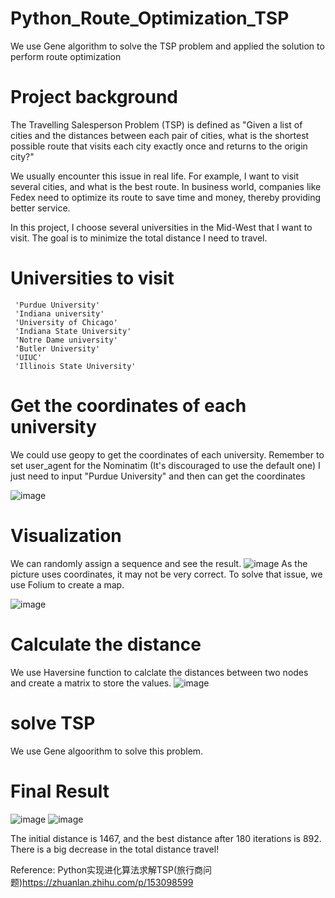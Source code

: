 # Python_Route_Optimization_TSP
We use Gene algorithm to solve the TSP problem and applied the solution to perform route optimization

# Project background
The Travelling Salesperson Problem (TSP) is defined as "Given a list of cities and the distances between each pair of cities, what is the shortest possible route that visits each city exactly once and returns to the origin city?"

We usually encounter this issue in real life. For example, I want to visit several cities, and what is the best route. In business world, companies like Fedex need to optimize its route to save time and money, thereby providing better service.

In this project, I choose several universities in the Mid-West that I want to visit. The goal is to minimize the total distance I need to travel.

# Universities to visit
     'Purdue University'
     'Indiana university'
     'University of Chicago'
     'Indiana State University'
     'Notre Dame university'
     'Butler University'
     'UIUC'
     'Illinois State University'

# Get the coordinates of each university
We could use geopy to get the coordinates of each university. Remember to set user_agent for the Nominatim (It's discouraged to use the default one)
I just need to input "Purdue University" and then can get the coordinates

![image](https://user-images.githubusercontent.com/58899897/194602340-cc77479b-f9d1-44ae-8543-3df01dc888e6.png)

# Visualization
We can randomly assign a sequence and see the result. 
![image](https://user-images.githubusercontent.com/58899897/194605753-76f918d9-c6a6-4092-878c-ad67db609070.png)
As the picture uses coordinates, it may not be very correct. To solve that issue, we use Folium to create a map.

![image](https://user-images.githubusercontent.com/58899897/194609537-082241d9-8e30-4c53-9803-ef5a9e1a59e3.png)

# Calculate the distance
We use Haversine function to calclate the distances between two nodes and create a matrix to store the values.
![image](https://user-images.githubusercontent.com/58899897/194611763-e34645db-ea72-41a2-9e75-8add2416e279.png)


# solve TSP 
We use Gene algoorithm to solve this problem.

# Final Result
![image](https://user-images.githubusercontent.com/58899897/194611038-406f7274-f2cc-4a7f-beca-9cf357c5587c.png)
![image](https://user-images.githubusercontent.com/58899897/194610914-47f499d9-a7e1-4b71-81c3-2546974420c3.png)

The initial distance is 1467, and the best distance after 180 iterations is 892. There is a big decrease in the total distance travel!



Reference:
Python实现进化算法求解TSP(旅行商问题)https://zhuanlan.zhihu.com/p/153098599
